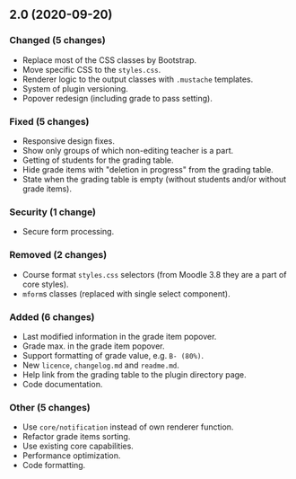 ## 2.0 (2020-09-20)

### Changed (5 changes)

- Replace most of the CSS classes by Bootstrap.
- Move specific CSS to the `styles.css`.
- Renderer logic to the output classes with `.mustache` templates.
- System of plugin versioning.
- Popover redesign (including grade to pass setting).

### Fixed (5 changes)

- Responsive design fixes.
- Show only groups of which non-editing teacher is a part.
- Getting of students for the grading table.
- Hide grade items with "deletion in progress" from the grading table.
- State when the grading table is empty (without students and/or without grade items).

### Security (1 change)

- Secure form processing.

### Removed (2 changes)

- Course format `styles.css` selectors (from Moodle 3.8 they are a part of core styles).
- `mform`s classes (replaced with single select component).

### Added (6 changes)

- Last modified information in the grade item popover.
- Grade max. in the grade item popover.
- Support formatting of grade value, e.g. `B- (80%)`.
- New `licence`, `changelog.md` and `readme.md`.
- Help link from the grading table to the plugin directory page.
- Code documentation.

### Other (5 changes)

- Use `core/notification` instead of own renderer function.
- Refactor grade items sorting.
- Use existing core capabilities.
- Performance optimization.
- Code formatting.

